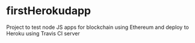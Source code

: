 # firstHerokudapp
Project to test node JS apps for blockchain using Ethereum and deploy to Heroku using Travis CI server
